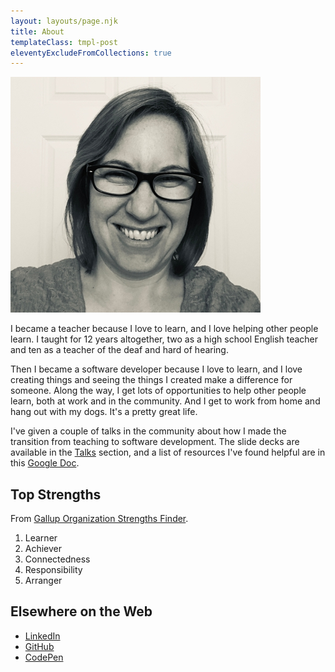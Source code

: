 ```yaml
---
layout: layouts/page.njk
title: About
templateClass: tmpl-post
eleventyExcludeFromCollections: true
---
```


<img src="../img/BioPhoto.jpg" alt="Photo of Abby Jones" class="bio-pic">

I became a teacher because I love to learn, and I love helping other people learn.  I taught for 12 years altogether, two as a high school English teacher and ten as a teacher of the deaf and hard of hearing.

Then I became a software developer because I love to learn, and I love creating things and seeing the things I created make a difference for someone.  Along the way, I get lots of opportunities to help other people learn, both at work and in the community.  And I get to work from home and hang out with my dogs.  It's a pretty great life.

I've given a couple of talks in the  community about how I made the transition from teaching to software development.  The slide decks are available in the [Talks](/talks/) section, and a list of resources I've found helpful are in this [Google Doc](https://docs.google.com/document/d/1Ry1-dvskjD0Gub5MaJc21M0_mp_4c0AuIOPdpBtHXSg).

## Top Strengths

From [Gallup Organization Strengths Finder](https://www.gallupstrengthscenter.com/).

1.  Learner
2.  Achiever
3.  Connectedness
4.  Responsibility
5.  Arranger

## Elsewhere on the Web

*  [LinkedIn](https://www.linkedin.com/in/abbyjones80)
*  [GitHub](https://github.com/AbbyJonesDev?tab=repositories)
*  [CodePen](http://codepen.io/AbbyJonesDev/)